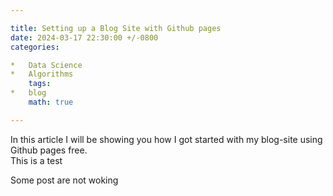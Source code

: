 ```yaml
---

title: Setting up a Blog Site with Github pages  
date: 2024-03-17 22:30:00 +/-0800  
categories:

*   Data Science
*   Algorithms  
    tags:
*   blog  
    math: true

---
```


In this article I will be showing you how I got started with my blog-site using Github pages free.  
This is a test

Some post are not woking
